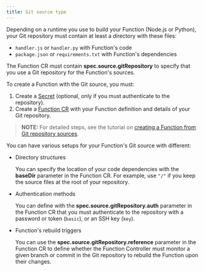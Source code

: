 ```yaml
---
title: Git source type
---
```


Depending on a runtime you use to build your Function (Node.js or Python), your Git repository must contain at least a directory with these files:

- `handler.js` or `handler.py` with Function's code
- `package.json` or `requirements.txt` with Function's dependencies

The Function CR must contain **spec.source.gitRepository** to specify that you use a Git repository for the Function's sources.

To create a Function with the Git source, you must:

1. Create a [Secret](https://kubernetes.io/docs/concepts/configuration/secret/) (optional, only if you must authenticate to the repository).
1. Create a [Function CR](./00-custom-resources/svls-01-function.md) with your Function definition and details of your Git repository.

>**NOTE:** For detailed steps, see the tutorial on [creating a Function from Git repository sources](../03-tutorials/00-serverless/svls-02-create-git-function.md).

You can have various setups for your Function's Git source with different:

- Directory structures

  You can specify the location of your code dependencies with the **baseDir** parameter in the Function CR. For example, use `"/"` if you keep the source files at the root of your repository.

- Authentication methods

  You can define with the **spec.source.gitRepository.auth** parameter in the Function CR that you must authenticate to the repository with a password or token (`basic`), or an SSH key (`key`).

- Function's rebuild triggers

  You can use the **spec.source.gitRepository.reference** parameter in the Function CR to define whether the Function Controller must monitor a given branch or commit in the Git repository to rebuild the Function upon their changes.
